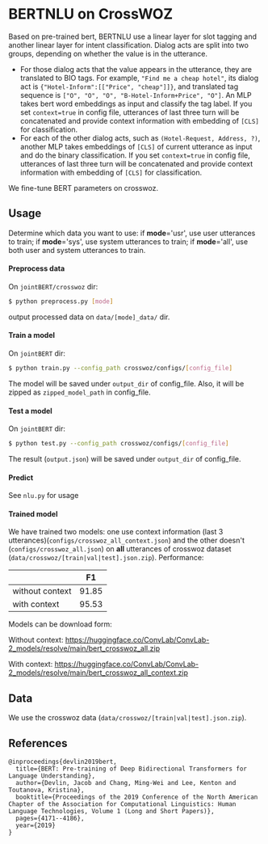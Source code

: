# BERTNLU on CrossWOZ

Based on pre-trained bert, BERTNLU use a linear layer for slot tagging and another linear layer for intent classification. Dialog acts are split into two groups, depending on whether the value is in the utterance.

- For those dialog acts that the value appears in the utterance, they are translated to BIO tags. For example, `"Find me a cheap hotel"`, its dialog act is `{"Hotel-Inform":[["Price", "cheap"]]}`, and translated tag sequence is `["O", "O", "O", "B-Hotel-Inform+Price", "O"]`. An MLP takes bert word embeddings as input and classify the tag label. If you set `context=true` in config file, utterances of last three turn will be concatenated and provide context information with embedding of `[CLS]` for classification.
- For each of the other dialog acts, such as `(Hotel-Request, Address, ?)`, another MLP takes embeddings of `[CLS]` of current utterance as input and do the binary classification. If you set `context=true` in config file, utterances of last three turn will be concatenated and provide context information with embedding of `[CLS]` for classification.

We fine-tune BERT parameters on crosswoz.

## Usage

Determine which data you want to use: if **mode**='usr', use user utterances to train; if **mode**='sys', use system utterances to train; if **mode**='all', use both user and system utterances to train.

#### Preprocess data

On `jointBERT/crosswoz` dir:

```sh
$ python preprocess.py [mode]
```

output processed data on `data/[mode]_data/` dir.

#### Train a model

On `jointBERT` dir:

```sh
$ python train.py --config_path crosswoz/configs/[config_file]
```

The model will be saved under `output_dir` of config_file. Also, it will be zipped as `zipped_model_path` in config_file.

#### Test a model

On `jointBERT` dir:

```sh
$ python test.py --config_path crosswoz/configs/[config_file]
```

The result (`output.json`) will be saved under `output_dir` of config_file.

#### Predict

See `nlu.py` for usage

#### Trained model

We have trained two models: one use context information (last 3 utterances)(`configs/crosswoz_all_context.json`) and the other doesn't (`configs/crosswoz_all.json`) on **all** utterances of crosswoz dataset (`data/crosswoz/[train|val|test].json.zip`). Performance:

|                 | F1    |
| --------------- | ----- |
| without context | 91.85 |
| with context    | 95.53 |

Models can be download form:

Without context: https://huggingface.co/ConvLab/ConvLab-2_models/resolve/main/bert_crosswoz_all.zip

With context: https://huggingface.co/ConvLab/ConvLab-2_models/resolve/main/bert_crosswoz_all_context.zip



## Data

We use the crosswoz data (`data/crosswoz/[train|val|test].json.zip`).

## References

```
@inproceedings{devlin2019bert,
  title={BERT: Pre-training of Deep Bidirectional Transformers for Language Understanding},
  author={Devlin, Jacob and Chang, Ming-Wei and Lee, Kenton and Toutanova, Kristina},
  booktitle={Proceedings of the 2019 Conference of the North American Chapter of the Association for Computational Linguistics: Human Language Technologies, Volume 1 (Long and Short Papers)},
  pages={4171--4186},
  year={2019}
}
```
